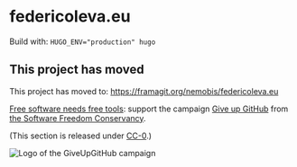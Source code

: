 # federicoleva.eu

Build with: `HUGO_ENV="production" hugo`

## This project has moved

This project has moved to: https://framagit.org/nemobis/federicoleva.eu

[Free software needs free tools](https://mako.cc/writing/hill-free_tools.html):
support the campaign [Give up GitHub](https://GiveUpGitHub.org) from
[the Software Freedom Conservancy](https://sfconservancy.org).

(This section is released under [CC-0](https://creativecommons.org/publicdomain/zero/1.0/).)

![Logo of the GiveUpGitHub campaign](https://sfconservancy.org/img/GiveUpGitHub.png)
